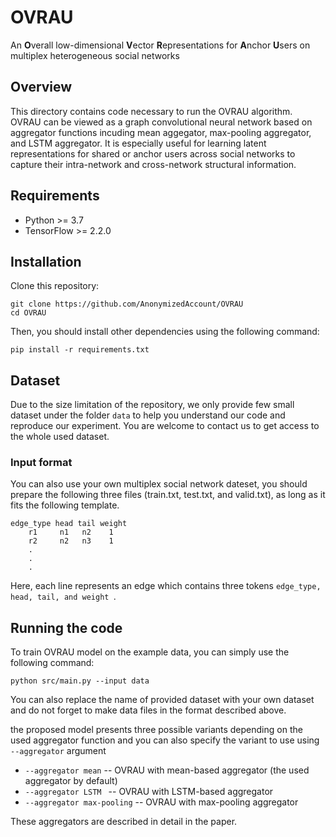 # OVRAU 
An **O**verall low-dimensional **V**ector **R**epresentations for **A**nchor **U**sers on multiplex heterogeneous social networks
## Overview 
This directory contains code necessary to run the OVRAU algorithm. OVRAU can be viewed as a graph convolutional neural network based on aggregator functions incuding mean aggegator, max-pooling aggregator, and LSTM aggregator. It is especially useful for learning latent representations for shared or anchor users across social networks to capture their intra-network and cross-network structural information.
## Requirements
- Python >= 3.7
- TensorFlow >= 2.2.0

## Installation 

Clone this repository:

  ```
  git clone https://github.com/AnonymizedAccount/OVRAU
  cd OVRAU 
  ```
Then, you should install other dependencies using the following command:

   ```
   pip install -r requirements.txt
   ```
## Dataset 
Due to the size limitation of the repository, we only provide few small dataset under the folder `data` to help you understand our code and reproduce our experiment. You are welcome to contact us to get access to the whole used dataset.
### Input format
You can also use your own multiplex social network dateset, you should prepare the following three files (train.txt, test.txt, and valid.txt), as long as it fits the following template.

```
edge_type head tail weight
    r1     n1   n2    1
    r2     n2   n3    1
    .
    .
    .
```
Here, each line represents an edge which contains three tokens ```edge_type, head, tail, and weight ```.

## Running the code
To train OVRAU model on the example data, you can simply use the following command:
```
python src/main.py --input data 
```
You can also replace the name of provided dataset with your own dataset and do not forget to make data files in the format described above.

the proposed model presents three possible variants depending on the used aggregator function and you can also specify the variant to use using `--aggregator` argument

- `--aggregator mean` -- OVRAU with mean-based aggregator (the used aggregator by default)
- `--aggregator LSTM ` -- OVRAU with LSTM-based aggregator
- `--aggregator max-pooling` -- OVRAU with max-pooling aggregator

These aggregators are described in detail in the paper.


